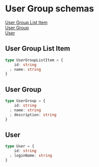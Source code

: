 # User Group schemas

[User Group List Item](#user-group-list-item)  
[User Group](#user-group) <br />
[User](#user) 

## User Group List Item

```typescript
type UserGroupListItem = {
    id: string
  ; name: string
}
```

## User Group

```typescript
type UserGroup = {
    id: string
  ; name: string
  ; description: string
}
```

## User

```typescript
type User = {
    id: string
  ; loginName: string
}
```